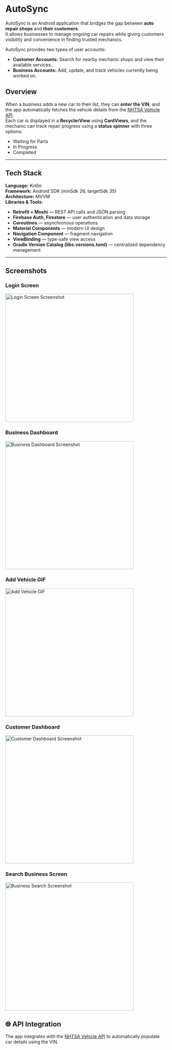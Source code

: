# AutoSync

AutoSync is an Android application that bridges the gap between **auto repair shops** and **their customers**.  
It allows businesses to manage ongoing car repairs while giving customers visibility and convenience in finding trusted mechanics.

AutoSync provides two types of user accounts:
- **Customer Accounts:** Search for nearby mechanic shops and view their available services.
- **Business Accounts:** Add, update, and track vehicles currently being worked on.  

## Overview

When a business adds a new car to their list, they can **enter the VIN**, and the app automatically fetches the vehicle details from the [NHTSA Vehicle API](https://vpic.nhtsa.dot.gov/api/).  
Each car is displayed in a **RecyclerView** using **CardViews**, and the mechanic can track repair progress using a **status spinner** with three options:
- Waiting for Parts
- In Progress
- Completed  
---

## Tech Stack

**Language:** Kotlin  
**Framework:** Android SDK (minSdk 26, targetSdk 35)  
**Architecture:** MVVM  
**Libraries & Tools:**
- **Retrofit + Moshi** — REST API calls and JSON parsing
- **Firebase Auth, Firestore** — user authentication and data storage
- **Coroutines** — asynchronous operations
- **Material Components** — modern UI design
- **Navigation Component** — fragment navigation
- **ViewBinding** — type-safe view access
- **Gradle Version Catalog (libs.versions.toml)** — centralized dependency management

---

## Screenshots

### Login Screen
<img src="./screenshots/Login_Screen.png" alt="Login Screen Screenshot" width="400"/>

### Business Dashboard
<img src="./screenshots/Business_Dashboard.png" alt="Business Dashboard Screenshot" width="400"/>

### Add Vehicle GIF
<img src="./screenshots/add_vehicle_gif.gif" alt="Add Vehicle GIF" width="400"/>

### Customer Dashboard
<img src="./screenshots/Customer_Dashboard.png" alt="Customer Dashboard Screenshot" width="400"/>

### Search Business Screen
<img src="./screenshots/Business_Search.png" alt="Business Search Screenshot" width="400"/>


## 🌐 API Integration
The app integrates with the [NHTSA Vehicle API](https://vpic.nhtsa.dot.gov/api/) to automatically populate car details using the VIN.
